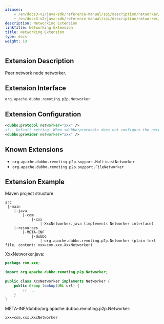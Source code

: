 ```yaml
---
aliases:
    - /en/docs3-v2/java-sdk/reference-manual/spi/description/networker/
    - /en/docs3-v2/java-sdk/reference-manual/spi/description/networker/
description: Networking Extension
linkTitle: Networking Extension
title: Networking Extension
type: docs
weight: 19
---
```







## Extension Description

Peer network node networker.

## Extension Interface

`org.apache.dubbo.remoting.p2p.Networker`

## Extension Configuration

```xml
<dubbo:protocol networker="xxx" />
<!-- Default setting. When <dubbo:protocol> does not configure the networker attribute, use this configuration -->
<dubbo:provider networker="xxx" /> 
```

## Known Extensions

* `org.apache.dubbo.remoting.p2p.support.MulticastNetworker`
* `org.apache.dubbo.remoting.p2p.support.FileNetworker`

## Extension Example

Maven project structure:

```
src
 |-main
    |-java
        |-com
            |-xxx
                |-XxxNetworker.java (implements Networker interface)
    |-resources
        |-META-INF
            |-dubbo
                |-org.apache.dubbo.remoting.p2p.Networker (plain text file, content: xxx=com.xxx.XxxNetworker)
```

XxxNetworker.java:

```java
package com.xxx;
 
import org.apache.dubbo.remoting.p2p.Networker;
 
public class XxxNetworker implements Networker {
    public Group lookup(URL url) {
        // ...
    }
}
```

META-INF/dubbo/org.apache.dubbo.remoting.p2p.Networker:

```properties
xxx=com.xxx.XxxNetworker
```


